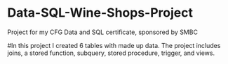 # Data-SQL-Wine-Shops-Project
Project for my CFG Data and SQL certificate, sponsored by SMBC

#In this project I created 6 tables with made up data. The project includes joins, a stored function, subquery, stored procedure, trigger, and views.
